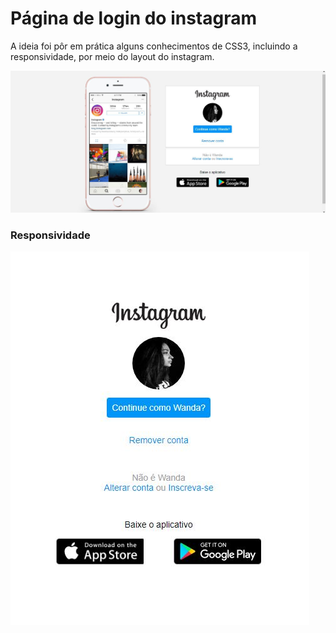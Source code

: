 # Página de login do instagram

A ideia foi pôr em prática alguns conhecimentos de CSS3, incluindo a responsividade, por meio do layout do instagram.

<img src="https://github.com/cleicykerolim/instagram-login/blob/main/img/web.JPG" >

### Responsividade

<img src="https://github.com/cleicykerolim/instagram-login/blob/main/img/mobile.JPG">

